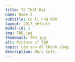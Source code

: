```yaml
---
title: Tô Thất Bại
name: Name-2
subtitle: Cu li nhà Nầm
layout: 2017_default
modal-id: 1
img: TBD.jpg
thumbnail: TBD.jpg
alt: Picture of TBD
topic: Làm sao để thành công.
description: More Info
---
```

